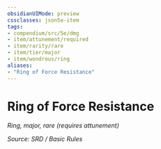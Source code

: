 ```yaml
---
obsidianUIMode: preview
cssclasses: json5e-item
tags:
- compendium/src/5e/dmg
- item/attunement/required
- item/rarity/rare
- item/tier/major
- item/wondrous/ring
aliases: 
- "Ring of Force Resistance"
---
```

# Ring of Force Resistance
*Ring, major, rare (requires attunement)*  


*Source: SRD / Basic Rules*